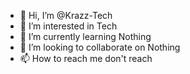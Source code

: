 - 👋 Hi, I’m @Krazz-Tech
- 👀 I’m interested in Tech
- 🌱 I’m currently learning Nothing
- 💞️ I’m looking to collaborate on Nothing
- 📫 How to reach me don't reach

<!---
Krazz-Tech/Krazz-Tech is a ✨ special ✨ repository because its `README.md` (this file) appears on your GitHub profile.
You can click the Preview link to take a look at your changes.
--->

